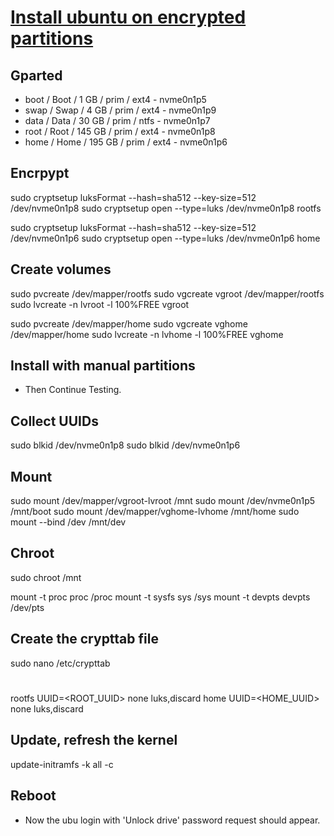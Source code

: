 # [Install ubuntu on encrypted partitions](https://medium.com/@chrishantha/encrypting-disks-on-ubuntu-19-04-b50bfc65182a)

## Gparted 

* boot / Boot / 1 GB / prim / ext4 - nvme0n1p5
* swap / Swap / 4 GB / prim / ext4 - nvme0n1p9
* data / Data / 30 GB / prim / ntfs - nvme0n1p7
* root / Root / 145 GB / prim / ext4 - nvme0n1p8
* home / Home / 195 GB / prim / ext4 - nvme0n1p6

## Encrpypt

sudo cryptsetup luksFormat --hash=sha512 --key-size=512 /dev/nvme0n1p8
sudo cryptsetup open --type=luks /dev/nvme0n1p8 rootfs

sudo cryptsetup luksFormat --hash=sha512 --key-size=512 /dev/nvme0n1p6
sudo cryptsetup open --type=luks /dev/nvme0n1p6 home

## Create volumes

sudo pvcreate /dev/mapper/rootfs
sudo vgcreate vgroot /dev/mapper/rootfs
sudo lvcreate -n lvroot -l 100%FREE vgroot

sudo pvcreate /dev/mapper/home
sudo vgcreate vghome /dev/mapper/home
sudo lvcreate -n lvhome -l 100%FREE vghome

## Install with manual partitions

* Then Continue Testing.

## Collect UUIDs

sudo blkid /dev/nvme0n1p8
sudo blkid /dev/nvme0n1p6

## Mount

sudo mount /dev/mapper/vgroot-lvroot /mnt
sudo mount /dev/nvme0n1p5 /mnt/boot
sudo mount /dev/mapper/vghome-lvhome /mnt/home
sudo mount --bind /dev /mnt/dev

## Chroot

sudo chroot /mnt

mount -t proc proc /proc
mount -t sysfs sys /sys
mount -t devpts devpts /dev/pts

## Create the crypttab file

sudo nano /etc/crypttab

# <target name> <source device> <key file> <options>
rootfs UUID=<ROOT_UUID> none luks,discard
home  UUID=<HOME_UUID> none luks,discard

## Update, refresh the kernel

update-initramfs -k all -c

## Reboot

* Now the ubu login with 'Unlock drive' password request should appear.
